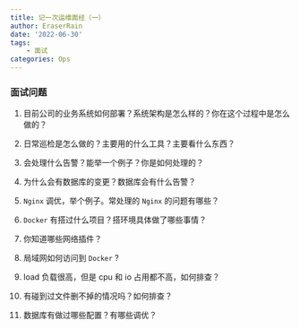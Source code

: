 ```yaml
---
title: 记一次运维面经（一）
author: EraserRain
date: '2022-06-30'
tags: 
    - 面试
categories: Ops
---
```


### 面试问题
1. 目前公司的业务系统如何部署？系统架构是怎么样的？你在这个过程中是怎么做的？

2. 日常巡检是怎么做的？主要用的什么工具？主要看什么东西？

3. 会处理什么告警？能举一个例子？你是如何处理的？

4. 为什么会有数据库的变更？数据库会有什么告警？

5. `Nginx` 调优，举个例子。常处理的 `Nginx` 的问题有哪些？

6. `Docker` 有搭过什么项目？搭环境具体做了哪些事情？

7. 你知道哪些网络插件？

8. 局域网如何访问到 `Docker` ?

9. load 负载很高，但是 cpu 和 io 占用都不高，如何排查？

10. 有碰到过文件删不掉的情况吗？如何排查？

11. 数据库有做过哪些配置？有哪些调优？
